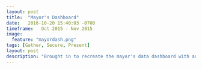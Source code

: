 ```yaml
---
layout: post
title:  "Mayor's Dashboard"
date:   2016-10-20 15:40:03 -0700
timeframe:   Oct 2015 - Nov 2015
image:
  feature: "mayordash.png"
tags: [Gather, Secure, Present]
layout: post
description: "Brought in to recreate the mayor's data dashboard with an admin interface that non engineers could update.  This project was done having to accomodate the workflows and data storage mechanisms of many departments and was completed on a very short timeline.  The project is scheduled for expansion."
---
```

